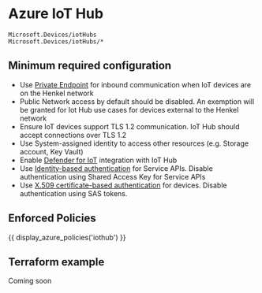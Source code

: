 # Azure IoT Hub

```
Microsoft.Devices/iotHubs
Microsoft.Devices/iotHubs/*
```

## Minimum required configuration

- Use [Private Endpoint](https://learn.microsoft.com/en-us/azure/iot-hub/virtual-network-support#ingress-connectivity-to-iot-hub-using-azure-private-link) for inbound communication when IoT devices are on the Henkel network
- Public Network access by default should be disabled. An exemption will be granted for Iot Hub use cases for devices external to the Henkel network
- Ensure IoT devices support TLS 1.2 communication. IoT Hub should accept connections over TLS 1.2
- Use System-assigned identity to access other resources (e.g. Storage account, Key Vault)
- Enable [Defender for IoT](https://learn.microsoft.com/en-us/azure/defender-for-iot/device-builders/quickstart-onboard-iot-hub#create-an-iot-hub-with-microsoft-defender-for-iot) integration with IoT Hub
- Use [Identity-based authentication](https://learn.microsoft.com/en-us/azure/iot-hub/iot-hub-dev-guide-azure-ad-rbac) for Service APIs. Disable authentication using Shared Access Key for Service APIs
- Use [X.509 certificate-based authentication](https://learn.microsoft.com/en-us/azure/iot-hub/iot-hub-x509ca-overview) for devices. Disable authentication using SAS tokens.

## Enforced Policies

{{ display_azure_policies('iothub') }}

## Terraform example

Coming soon
